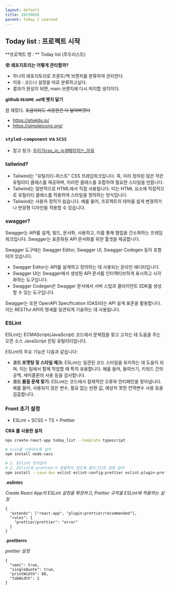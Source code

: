 ```yaml
---
layout: default
title: 20230626
parent: Today I Learned
---
```


## Today list : 프로젝트 시작

**프로젝트 명 : ** Today list (투두리스트)

**😲 레포지토리는 어떻게 관리할까?**

- 하나의 레포지토리로 프론트/백 브랜치를 분류하여 관리한다.
- 이유 : 코드나 설정을 따로 분류하고싶다.
- 결과가 완성이 되면, main 브랜치에 다시 머지할 생각이다.

**github `README.md`에 뱃지 달기**

참 재밌다. ~~조금이라도 사용한건 다 달아버렷다~~

- https://shields.io/
- https://simpleicons.org/

### `styled-component` vs `SCSS`

- 참고 링크: [우리가*css_in_js와*헤어지는\_이유](https://junghan92.medium.com/%EB%B2%88%EC%97%AD-%EC%9A%B0%EB%A6%AC%EA%B0%80-css-in-js%EC%99%80-%ED%97%A4%EC%96%B4%EC%A7%80%EB%8A%94-%EC%9D%B4%EC%9C%A0-a2e726d6ace6)

### tailwind?

- Tailwind는 "유틸리티-퍼스트" CSS 프레임워크입니다. 즉, 미리 정의된 많은 작은 유틸리티 클래스를 제공하며, 이러한 클래스를 조합하여 필요한 스타일을 만듭니다.
- Tailwind는 일반적으로 HTML에서 직접 사용됩니다. 이는 HTML 요소에 직접적으로 유틸리티 클래스를 적용하여 스타일을 정의하는 방식입니다.
- Tailwind는 사용자 정의가 쉽습니다. 예를 들어, 프로젝트의 테마를 쉽게 변경하거나 반응형 디자인을 적용할 수 있습니다.

### swagger?

Swagger는 API를 설계, 빌드, 문서화, 사용하고, 이를 통해 협업을 간소화하는 프레임워크입니다. Swagger는 표준화된 API 문서화를 위한 툴셋을 제공합니다.

Swagger 도구에는 Swagger Editor, Swagger UI, Swagger Codegen 등이 포함되어 있습니다.

- Swagger Editor는 API를 설계하고 정의하는 데 사용되는 온라인 에디터입니다.
- Swagger UI는 Swagger에서 생성된 API 문서를 인터랙티브하게 표시하고 시각화하는 도구입니다.
- Swagger Codegen은 Swagger 문서에서 서버 스텁과 클라이언트 SDK를 생성할 수 있는 도구입니다.

Swagger는 또한 OpenAPI Specification (OAS)라는 API 설계 표준을 활용합니다. 이는 RESTful API의 명세를 일관되게 기술하는 데 사용됩니다.

### **ESLint**

ESLint는 ECMAScript(JavaScript) 코드에서 문제점을 찾고 고치는 데 도움을 주는 오픈 소스 JavaScript 린팅 유틸리티입니다.

ESLint의 주요 기능은 다음과 같습니다:

- **코드 포맷팅 및 스타일 체크:** ESLint는 일관된 코드 스타일을 유지하는 데 도움이 되며, 이는 팀에서 함께 작업할 때 특히 유용합니다. 예를 들어, 들여쓰기, 키워드 간의 공백, 세미콜론의 사용 등을 검사합니다.
- **코드 품질 문제 찾기:** ESLint는 코드에서 잠재적인 오류와 안티패턴을 찾아냅니다. 예를 들어, 사용되지 않은 변수, 필요 없는 반환 값, 예상치 못한 전역변수 사용 등을 검출합니다.

### Front 초기 설정

- ESLint + SCSS + TS + Prettier

**CRA 를 사용한 설치**

```bash
npx create-react-app today_list --template typescript

# scss를 사용하도록 설치
npm install node-sass

# 1. ESlint 먼저설치
# 2. ESlint와 prettier가 충돌하지 않도록 플러그인과 설정 설치
npm install --save-dev eslint eslint-config-prettier eslint-plugin-prettier prettier

```

**.eslintrc**

_Create React App의 ESLint 설정을 확장하고, Prettier 규칙을 ESLint에 적용하는 설정_

```
{
  "extends": ["react-app", "plugin:prettier/recommended"],
  "rules": {
    "prettier/prettier": "error"
  }
}

```

**.prettierrc**

_prettier 설정_

```
{
  "semi": true,
  "singleQuote": true,
  "printWidth": 80,
  "tabWidth": 2
}

```
